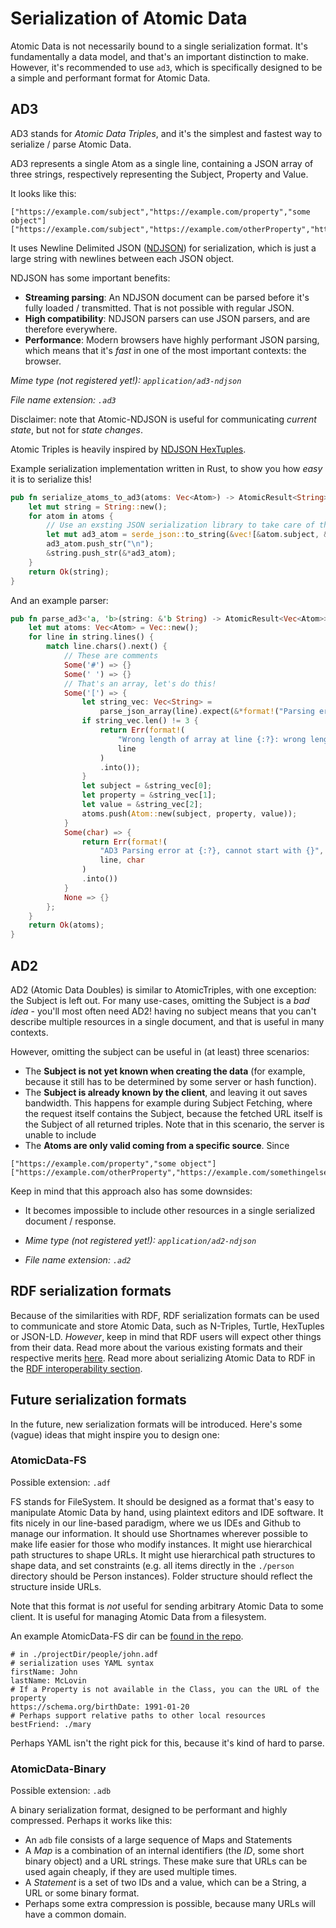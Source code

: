 # Serialization of Atomic Data

Atomic Data is not necessarily bound to a single serialization format.
It's fundamentally a data model, and that's an important distinction to make.
However, it's recommended to use `ad3`, which is specifically designed to be a simple and performant format for Atomic Data.

## AD3

AD3 stands for _Atomic Data Triples_, and it's the simplest and fastest way to serialize / parse Atomic Data.

AD3 represents a single Atom as a single line, containing a JSON array of three strings, respectively representing the Subject, Property and Value.

It looks like this:

```ad3
["https://example.com/subject","https://example.com/property","some object"]
["https://example.com/subject","https://example.com/otherProperty","https://example.com/somethingelse"]
```

It uses Newline Delimited JSON ([NDJSON](http://ndjson.org/)) for serialization, which is just a large string with newlines between each JSON object.

NDJSON has some important benefits:

- **Streaming parsing**: An NDJSON document can be parsed before it's fully loaded / transmitted. That is not possible with regular JSON.
- **High compatibility**: NDJSON parsers can use JSON parsers, and are therefore everywhere.
- **Performance**: Modern browsers have highly performant JSON parsing, which means that it's _fast_ in one of the most important contexts: the browser.

_Mime type (not registered yet!): `application/ad3-ndjson`_

_File name extension: `.ad3`_

Disclaimer: note that Atomic-NDJSON is useful for communicating _current state_, but not for _state changes_.

Atomic Triples is heavily inspired by [NDJSON HexTuples](https://github.com/ontola/hextuples).

Example serialization implementation written in Rust, to show you how _easy_ it is to serialize this!

```rust
pub fn serialize_atoms_to_ad3(atoms: Vec<Atom>) -> AtomicResult<String> {
    let mut string = String::new();
    for atom in atoms {
        // Use an exsting JSON serialization library to take care of the hard work (escaping quotes, etc.)
        let mut ad3_atom = serde_json::to_string(&vec![&atom.subject, &atom.property, &atom.value])?;
        ad3_atom.push_str("\n");
        &string.push_str(&*ad3_atom);
    }
    return Ok(string);
}
```

And an example parser:

```rust
pub fn parse_ad3<'a, 'b>(string: &'b String) -> AtomicResult<Vec<Atom>> {
    let mut atoms: Vec<Atom> = Vec::new();
    for line in string.lines() {
        match line.chars().next() {
            // These are comments
            Some('#') => {}
            Some(' ') => {}
            // That's an array, let's do this!
            Some('[') => {
                let string_vec: Vec<String> =
                    parse_json_array(line).expect(&*format!("Parsing error in {:?}", line));
                if string_vec.len() != 3 {
                    return Err(format!(
                        "Wrong length of array at line {:?}: wrong length of array, should be 3",
                        line
                    )
                    .into());
                }
                let subject = &string_vec[0];
                let property = &string_vec[1];
                let value = &string_vec[2];
                atoms.push(Atom::new(subject, property, value));
            }
            Some(char) => {
                return Err(format!(
                    "AD3 Parsing error at {:?}, cannot start with {}",
                    line, char
                )
                .into())
            }
            None => {}
        };
    }
    return Ok(atoms);
}
```

## AD2

AD2 (Atomic Data Doubles) is similar to AtomicTriples, with one exception: the Subject is left out.
For many use-cases, omitting the Subject is a _bad idea_ - you'll most often need AD2!
having no subject means that you can't describe multiple resources in a single document, and that is useful in many contexts.

However, omitting the subject can be useful in (at least) three scenarios:

- The **Subject is not yet known when creating the data** (for example, because it still has to be determined by some server or hash function).
- The **Subject is already known by the client**, and leaving it out saves bandwidth. This happens for example during Subject Fetching, where the request itself contains the Subject, because the fetched URL itself is the Subject of all returned triples. Note that in this scenario, the server is unable to include
- The **Atoms are only valid coming from a specific source**. Since

```ndjson
["https://example.com/property","some object"]
["https://example.com/otherProperty","https://example.com/somethingelse"]
```

Keep in mind that this approach also has some downsides:

- It becomes impossible to include other resources in a single serialized document / response.

- _Mime type (not registered yet!): `application/ad2-ndjson`_
- _File name extension: `.ad2`_

## RDF serialization formats

Because of the similarities with RDF, RDF serialization formats can be used to communicate and store Atomic Data, such as N-Triples, Turtle, HexTuples or JSON-LD.
_However_, keep in mind that RDF users will expect other things from their data.
Read more about the various existing formats and their respective merits [here](https://ontola.io/blog/rdf-serialization-formats/).
Read more about serializing Atomic Data to RDF in the [RDF interoperability section](../interoperability/rdf.md).

## Future serialization formats

In the future, new serialization formats will be introduced.
Here's some (vague) ideas that might inspire you to design one:

### AtomicData-FS

Possible extension: `.adf`

FS stands for FileSystem.
It should be designed as a format that's easy to manipulate Atomic Data by hand, using plaintext editors and IDE software.
It fits nicely in our line-based paradigm, where we us IDEs and Github to manage our information.
It should use Shortnames wherever possible to make life easier for those who modify instances.
It might use hierarchical path structures to shape URLs.
It might use hierarchical path structures to shape data, and set constraints (e.g. all items directly in the `./person` directory should be Person instances).
Folder structure should reflect the structure inside URLs.

Note that this format is _not_ useful for sending arbitrary Atomic Data to some client.
It is useful for managing Atomic Data from a filesystem.

An example AtomicData-FS dir can be [found in the repo](https://github.com/ontola/atomic-data/tree/master/examples/atomic-fs/people).

```
# in ./projectDir/people/john.adf
# serialization uses YAML syntax
firstName: John
lastName: McLovin
# If a Property is not available in the Class, you can the URL of the property
https://schema.org/birthDate: 1991-01-20
# Perhaps support relative paths to other local resources
bestFriend: ./mary
```

Perhaps YAML isn't the right pick for this, because it's kind of hard to parse.

### AtomicData-Binary

Possible extension: `.adb`

A binary serialization format, designed to be performant and highly compressed.
Perhaps it works like this:

- An `adb` file consists of a large sequence of Maps and Statements
- A _Map_ is a combination of an internal identifiers (the _ID_, some short binary object) and a URL strings. These make sure that URLs can be used again cheaply, if they are used multiple times.
- A _Statement_ is a set of two IDs and a value, which can be a String, a URL or some binary format.
- Perhaps some extra compression is possible, because many URLs will have a common domain.
